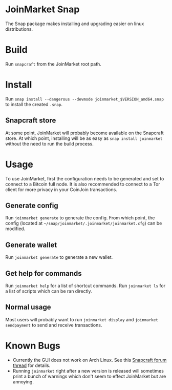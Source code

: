 # JoinMarket Snap

The Snap package makes installing and upgrading easier on linux distributions.

# Build

Run `snapcraft` from the JoinMarket root path.

# Install

Run `snap install --dangerous --devmode joinmarket_$VERSION_amd64.snap` to install the created `.snap`.

## Snapcraft store

At some point, JoinMarket will probably become available on the Snapcraft store. At which point, installing will be as easy as `snap install joinmarket` without the need to run the build process.

# Usage

To use JoinMarket, first the configuration needs to be generated and set to connect to a Bitcoin full node. It is also recommended to connect to a Tor client for more privacy in your CoinJoin transactions.

## Generate config

Run `joinmarket generate` to generate the config. From which point, the config (located at `~/snap/joinmarket/.joinmarket/joinmarket.cfg`) can be modified.

## Generate wallet

Run `joinmarket generate` to generate a new wallet.

## Get help for commands

Run `joinmarket help` for a list of shortcut commands. Run `joinmarket ls` for a list of scripts which can be ran directly.

## Normal usage

Most users will probably want to run `joinmarket display` and `joinmarket sendpayment` to send and receive transactions.

# Known Bugs

- Currently the GUI does not work on Arch Linux. See this [Snapcraft forum thread](https://forum.snapcraft.io/t/python3-qt-application-on-arch-linux-segmentation-fault-core-dumped/15333/6) for details.
- Running `joinmarket` right after a new version is released will sometimes print a bunch of warnings which don't seem to effect JoinMarket but are annoying.
